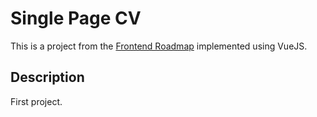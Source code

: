 # Single Page CV

This is a project from the [Frontend Roadmap](https://roadmap.sh/projects/single-page-cv) implemented using VueJS.

## Description

First project.